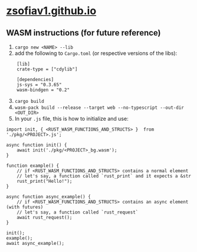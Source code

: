 # [zsofiav1.github.io](https://zsofiav1.github.io/)

## WASM instructions (for future reference)

1. `cargo new <NAME> --lib`
2. add the following to `Cargo.toml` (or respective versions of the libs):
```
    [lib]
    crate-type = ["cdylib"]

    [dependencies]
    js-sys = "0.3.65"
    wasm-bindgen = "0.2"
```
3. `cargo build`
4. `wasm-pack build --release --target web --no-typescript --out-dir <OUT_DIR>`
5. In your `.js` file, this is how to initialize and use:
```
import init, { <RUST_WASM_FUNCTIONS_AND_STRUCTS> }  from './pkg/<PROJECT>.js';

async function init() {
    await init('./pkg/<PROJECT>_bg.wasm');
}

function example() {
    // if <RUST_WASM_FUNCTIONS_AND_STRUCTS> contains a normal element
    // let's say, a function called `rust_print` and it expects a &str
    rust_print("Hello!");
}

async function async_example() {
    // if <RUST_WASM_FUNCTIONS_AND_STRUCTS> contains an async element (with futures)
    // let's say, a function called `rust_request`
    await rust_request();
}

init();
example();
await async_example();
```
